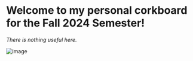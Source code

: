 # Welcome to my personal corkboard for the Fall 2024 Semester!

_There is nothing useful here._

![image](https://github.com/user-attachments/assets/62cf17a0-913c-429f-a2d7-5a0104983995)

